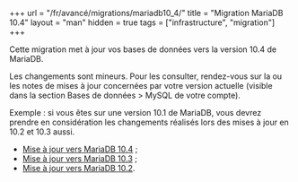 +++
url = "/fr/avancé/migrations/mariadb10_4/"
title = "Migration MariaDB 10.4"
layout = "man"
hidden = true
tags = ["infrastructure", "migration"]
+++

Cette migration met à jour vos bases de données vers la version 10.4 de MariaDB.

Les changements sont mineurs. Pour les consulter, rendez-vous sur la ou les notes de mises à jour concernées par votre version actuelle (visible dans la section Bases de données > MySQL de votre compte).

Exemple : si vous êtes sur une version 10.1 de MariaDB, vous devrez prendre en considération les changements réalisés lors des mises à jour en 10.2 et 10.3 aussi.

- [Mise à jour vers MariaDB 10.4](https://mariadb.com/kb/en/upgrading-from-mariadb-103-to-mariadb-104/) ;
- [Mise à jour vers MariaDB 10.3](https://mariadb.com/kb/en/library/upgrading-from-mariadb-102-to-mariadb-103/) ;
- [Mise à jour vers MariaDB 10.2](https://mariadb.com/kb/en/library/upgrading-from-mariadb-101-to-mariadb-102/).
